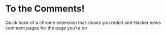 # To the Comments!

Quick hack of a chrome extension that shows you reddit and Hacker news comment pages for the page you're on
